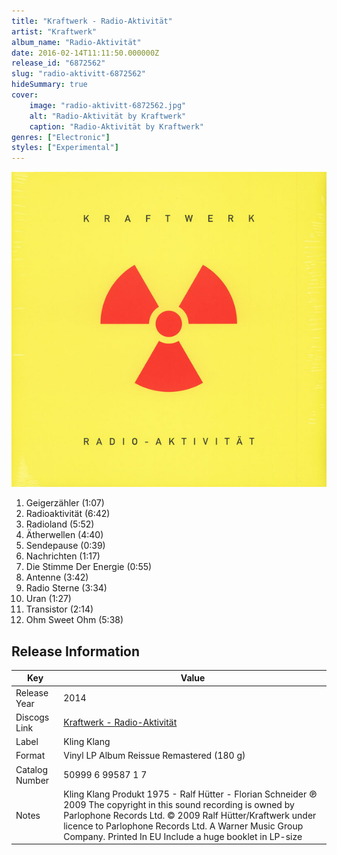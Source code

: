 ```yaml
---
title: "Kraftwerk - Radio-Aktivität"
artist: "Kraftwerk"
album_name: "Radio-Aktivität"
date: 2016-02-14T11:11:50.000000Z
release_id: "6872562"
slug: "radio-aktivitt-6872562"
hideSummary: true
cover:
    image: "radio-aktivitt-6872562.jpg"
    alt: "Radio-Aktivität by Kraftwerk"
    caption: "Radio-Aktivität by Kraftwerk"
genres: ["Electronic"]
styles: ["Experimental"]
---
```


![Radio-Aktivität by Kraftwerk](radio-aktivitt-6872562.jpg)

<!-- section break -->

1. Geigerzähler (1:07)
2. Radioaktivität (6:42)
3. Radioland (5:52)
4. Ätherwellen (4:40)
5. Sendepause (0:39)
6. Nachrichten (1:17)
7. Die Stimme Der Energie (0:55)
8. Antenne (3:42)
9. Radio Sterne (3:34)
10. Uran (1:27)
11. Transistor (2:14)
12. Ohm Sweet Ohm (5:38)

<!-- section break -->





## Release Information
|  Key           | Value                                                |
| ---------------| ---------------------------------------------------- |
| Release Year   | 2014                                   |
| Discogs Link   | [Kraftwerk - Radio-Aktivität](https://www.discogs.com/release/6872562-Kraftwerk-Radio-Aktivit%C3%A4t) |
| Label          | Kling Klang |
| Format         | Vinyl LP Album Reissue Remastered (180 g) |
| Catalog Number | 50999 6 99587 1 7 |
| Notes | Kling Klang Produkt 1975 - Ralf Hütter - Florian Schneider  ℗ 2009 The copyright in this sound recording is owned by Parlophone Records Ltd. © 2009 Ralf Hütter/Kraftwerk under licence to Parlophone Records Ltd. A Warner Music Group Company.  Printed In EU   Include a huge booklet in LP-size |